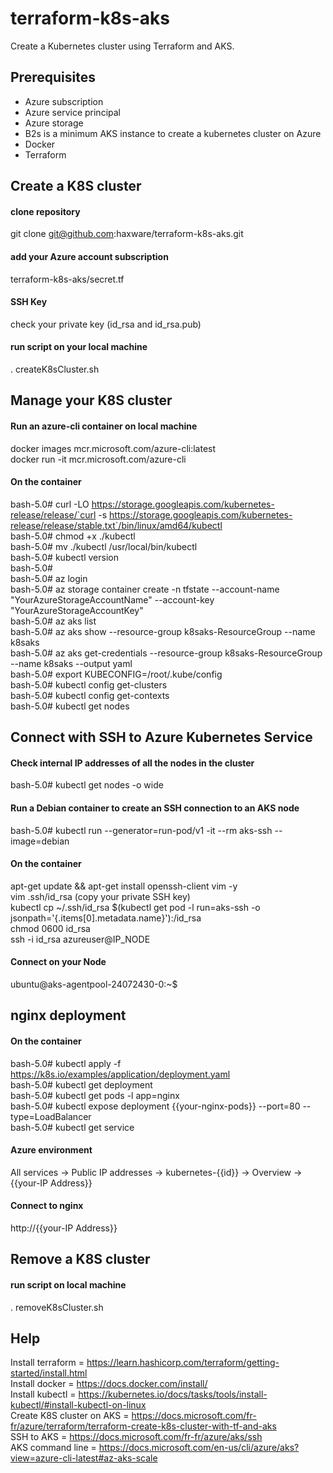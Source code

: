 # terraform-k8s-aks
Create a Kubernetes cluster using Terraform and AKS.

## Prerequisites
- Azure subscription
- Azure service principal
- Azure storage
- B2s is a minimum AKS instance to create a kubernetes cluster on Azure
- Docker
- Terraform

## Create a K8S cluster
#### clone repository
git clone git@github.com:haxware/terraform-k8s-aks.git
#### add your Azure account subscription
terraform-k8s-aks/secret.tf
#### SSH Key
check your private key (id_rsa and id_rsa.pub)
#### run script on your local machine
. createK8sCluster.sh

## Manage your K8S cluster
#### Run an azure-cli container on local machine
docker images mcr.microsoft.com/azure-cli:latest \
docker run -it mcr.microsoft.com/azure-cli
#### On the container
bash-5.0# curl -LO https://storage.googleapis.com/kubernetes-release/release/`curl -s https://storage.googleapis.com/kubernetes-release/release/stable.txt`/bin/linux/amd64/kubectl \
bash-5.0# chmod +x ./kubectl \
bash-5.0# mv ./kubectl /usr/local/bin/kubectl \
bash-5.0# kubectl version \
bash-5.0# \
bash-5.0# az login  \
bash-5.0# az storage container create -n tfstate --account-name "YourAzureStorageAccountName" --account-key "YourAzureStorageAccountKey" \
bash-5.0# az aks list  \
bash-5.0# az aks show --resource-group k8saks-ResourceGroup --name k8saks \
bash-5.0# az aks get-credentials --resource-group k8saks-ResourceGroup --name k8saks --output yaml \
bash-5.0# export KUBECONFIG=/root/.kube/config \
bash-5.0# kubectl config get-clusters \
bash-5.0# kubectl config get-contexts \
bash-5.0# kubectl get nodes

## Connect with SSH to Azure Kubernetes Service
#### Check internal IP addresses of all the nodes in the cluster
bash-5.0# kubectl get nodes -o wide
#### Run a Debian container to create an SSH connection to an AKS node
bash-5.0# kubectl run --generator=run-pod/v1 -it --rm aks-ssh --image=debian
#### On the container
apt-get update && apt-get install openssh-client vim -y  \
vim .ssh/id_rsa (copy your private SSH key)  \
kubectl cp ~/.ssh/id_rsa $(kubectl get pod -l run=aks-ssh -o jsonpath='{.items[0].metadata.name}'):/id_rsa  \
chmod 0600 id_rsa  \
ssh -i id_rsa azureuser@IP_NODE
#### Connect on your Node
ubuntu@aks-agentpool-24072430-0:~$

## nginx deployment
#### On the container
bash-5.0# kubectl apply -f https://k8s.io/examples/application/deployment.yaml \
bash-5.0# kubectl get deployment \
bash-5.0# kubectl get pods -l app=nginx \
bash-5.0# kubectl expose deployment {{your-nginx-pods}} --port=80 --type=LoadBalancer \
bash-5.0# kubectl get service
#### Azure environment
All services -> Public IP addresses -> kubernetes-{{id}} -> Overview -> {{your-IP Address}}
#### Connect to nginx
http://{{your-IP Address}}

## Remove a K8S cluster
#### run script on local machine
. removeK8sCluster.sh

## Help
Install terraform         = https://learn.hashicorp.com/terraform/getting-started/install.html \
Install docker            = https://docs.docker.com/install/ \
Install kubectl           = https://kubernetes.io/docs/tasks/tools/install-kubectl/#install-kubectl-on-linux \
Create K8S cluster on AKS = https://docs.microsoft.com/fr-fr/azure/terraform/terraform-create-k8s-cluster-with-tf-and-aks \
SSH to AKS                = https://docs.microsoft.com/fr-fr/azure/aks/ssh \
AKS command line          = https://docs.microsoft.com/en-us/cli/azure/aks?view=azure-cli-latest#az-aks-scale
